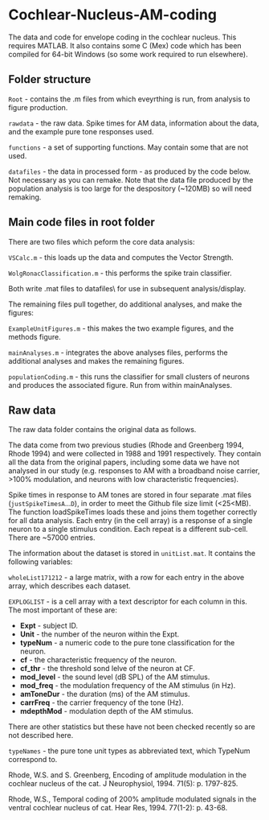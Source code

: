 # Cochlear-Nucleus-AM-coding
The data and code for envelope coding in the cochlear nucleus. This requires MATLAB. It also contains some C (Mex) code which has been compiled for 64-bit Windows (so some work required to run elsewhere). 

## Folder structure
`Root` - contains the .m files from which eveyrthing is run, from analysis to figure production.

`rawdata` - the raw data. Spike times for AM data, information about the data, and the example pure tone responses used. 

`functions` - a set of supporting functions. May contain some that are not used. 

`datafiles` - the data in processed form - as produced by the code below. Not necessary as you can remake. Note that the data file produced by the population analysis is too large for the despository (~120MB) so will need remaking. 

## Main code files in root folder
There are two files which peform the core data analysis:

`VSCalc.m`  - this loads up the data and computes the Vector Strength.

`WolgRonacClassification.m` - this performs the spike train classifier.

Both write .mat files to datafiles\ for use in subsequent analysis/display.

The remaining files pull together, do additional analyses, and make the figures:

`ExampleUnitFigures.m` - this makes the two example figures, and the methods figure. 

`mainAnalyses.m` - integrates the above analyses files, performs the additional analyses and makes the remaining figures.

`populationCoding.m` - this runs the classifier for small clusters of neurons and produces the associated figure. Run from within mainAnalyses.

## Raw data
The raw data folder contains the original data as follows.

The data come from two previous studies (Rhode and Greenberg 1994, Rhode 1994) and were collected in 1988 and 1991 respectively. They contain all the data from the original papers, including some data we have not analysed in our study (e.g. responses to AM with a broadband noise carrier, >100% modulation, and neurons with low characteristic frequencies).

Spike times in response to AM tones are stored in four separate .mat files (`justSpikeTimesA`...`D`), in order to meet the Github file size limit (<25<MB). The function loadSpikeTimes loads these and joins them together correctly for all data analysis. Each entry (in the cell array) is a response of a single neuron to a single stimulus condition. Each repeat is a different sub-cell. There are ~57000 entries. 

The information about the dataset is stored in `unitList.mat`. It contains the following variables:

`wholeList171212` - a large matrix, with a row for each entry in the above array, which describes each dataset.

`EXPLOGLIST` - is a cell array with a text descriptor for each column in this. The most important of these are:

- **Expt** - subject ID. 
- **Unit** - the number of the neuron within the Expt.
- **typeNum** - a numeric code to the pure tone classification for the neuron. 
- **cf** - the characteristic frequency of the neuron.
- **cf_thr** - the threshold sond lelve of the neuron at CF.
- **mod_level** - the sound level (dB SPL) of the AM stimulus.
- **mod_freq** - the modulation frequency of the AM stimulus (in Hz).
- **amToneDur** - the duration (ms) of the AM stimulus.
- **carrFreq** - the carrier frequency of the tone (Hz).
- **mdepthMod** - modulation depth of the AM stimulus. 
  
There are other statistics but these have not been checked recently so are not described here. 

`typeNames` - the pure tone unit types as abbreviated text, which TypeNum correspond to. 
  
Rhode, W.S. and S. Greenberg, Encoding of amplitude modulation in the cochlear nucleus of the cat. J Neurophysiol, 1994. 71(5): p. 1797-825.

Rhode, W.S., Temporal coding of 200% amplitude modulated signals in the ventral cochlear nucleus of cat. Hear Res, 1994. 77(1-2): p. 43-68.




